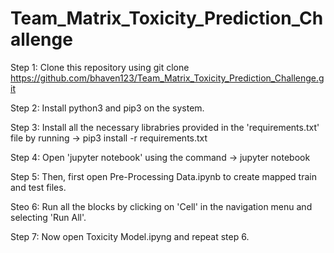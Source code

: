 # Team_Matrix_Toxicity_Prediction_Challenge

Step 1: Clone this repository using git clone https://github.com/bhaven123/Team_Matrix_Toxicity_Prediction_Challenge.git


Step 2: Install python3 and pip3 on the system.


Step 3: Install all the necessary librabries provided in the 'requirements.txt' file by running -> pip3 install -r requirements.txt


Step 4: Open 'jupyter notebook' using the command -> jupyter notebook


Step 5: Then, first open Pre-Processing Data.ipynb to create mapped train and test files.


Steo 6: Run all the blocks by clicking on 'Cell' in the navigation menu and selecting 'Run All'.


Step 7: Now open Toxicity Model.ipyng and repeat step 6.
